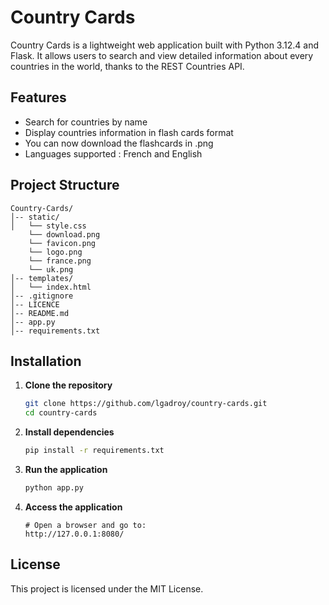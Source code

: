 # Country Cards

Country Cards is a lightweight web application built with Python 3.12.4 and Flask. It allows users to search and view detailed information about every countries in the world, thanks to the REST Countries API.

## Features
- Search for countries by name
- Display countries information in flash cards format
- You can now download the flashcards in .png
- Languages supported : French and English

## Project Structure
```
Country-Cards/
│-- static/
│   └── style.css
    └── download.png
    └── favicon.png
    └── logo.png
    └── france.png
    └── uk.png
│-- templates/
│   └── index.html
│-- .gitignore
│-- LICENCE
│-- README.md
│-- app.py
│-- requirements.txt
```

## Installation

1. **Clone the repository**
   ```bash
   git clone https://github.com/lgadroy/country-cards.git
   cd country-cards
   ```

2. **Install dependencies**
   ```bash
   pip install -r requirements.txt
   ```

3. **Run the application**
   ```bash
   python app.py
   ```

4. **Access the application**
   ```
   # Open a browser and go to:
   http://127.0.0.1:8080/
   ```

## License
This project is licensed under the MIT License.